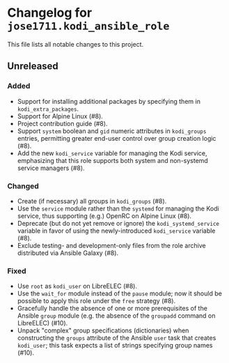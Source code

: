 # Changelog for `jose1711.kodi_ansible_role`

This file lists all notable changes to this project.

## Unreleased

### Added

- Support for installing additional packages by specifying them in
  `kodi_extra_packages`.
- Support for Alpine Linux (#8).
- Project contribution guide (#8).
- Support `system` boolean and `gid` numeric attributes in `kodi_groups`
  entries, permitting greater end-user control over group creation logic (#8).
- Add the new `kodi_service` variable for managing the Kodi service,
  emphasizing that this role supports both system and non-systemd service
  managers (#8).

### Changed

- Create (if necessary) all groups in `kodi_groups` (#8).
- Use the `service` module rather than the `systemd` for managing the Kodi
  service, thus supporting (e.g.) OpenRC on Alpine Linux (#8).
- Deprecate (but do not yet remove or ignore) the `kodi_systemd_service`
  variable in favor of using the newly-introduced `kodi_service` variable (#8).
- Exclude testing- and development-only files from the role archive distributed
  via Ansible Galaxy (#8).

### Fixed

- Use `root` as `kodi_user` on LibreELEC (#8).
- Use the `wait_for` module instead of the `pause` module; now it should be
  possible to apply this role under the `free` strategy (#8).
- Gracefully handle the absence of one or more prerequisites of the Ansible
  `group` module (e.g. the absence of the `groupadd` command on LibreELEC)
  (#10).
- Unpack "complex" group specifications (dictionaries) when constructing the
  `groups` attribute of the Ansible `user` task that creates `kodi_user`; this
  task expects a list of strings specifying group names (#10).
